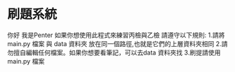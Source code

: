 # 刷題系統
你好
我是Penter
如果你想使用此程式來練習丙檢與乙檢
請遵守以下規則:
1.請將main.py 檔案 與 data 資料夾 放在同一個路徑,也就是它們的上層資料夾相同
2.請勿擅自編輯任何檔案。如果你想要看筆記，可以去data 資料夾找
3.刷提請使用main.py 檔案
